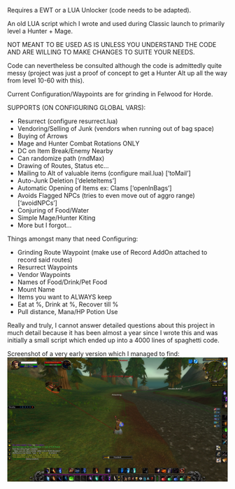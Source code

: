 Requires a EWT or a LUA Unlocker (code needs to be adapted).

An old LUA script which I wrote and used during Classic launch to primarily level a Hunter + Mage. 

NOT MEANT TO BE USED AS IS UNLESS YOU UNDERSTAND THE CODE AND ARE WILLING TO MAKE CHANGES TO SUITE YOUR NEEDS. 

Code can nevertheless be consulted although the code is admittedly quite messy (project was just a proof of concept to get a Hunter Alt up all the way from level 10-60 with this).

Current Configuration/Waypoints are for grinding in Felwood for Horde.

SUPPORTS (ON CONFIGURING GLOBAL VARS):
- Resurrect (configure resurrect.lua)
- Vendoring/Selling of Junk (vendors when running out of bag space)
- Buying of Arrows
- Mage and Hunter Combat Rotations ONLY
- DC on Item Break/Enemy Nearby
- Can randomize path (rndMax)
- Drawing of Routes,  Status etc…
- Mailing to Alt of valuable items (configure mail.lua) [‘toMail’]
- Auto-Junk Deletion [‘deleteItems’]
- Automatic Opening of Items ex: Clams [‘openInBags’]
- Avoids Flagged NPCs (tries to even move out of aggro range) [‘avoidNPCs’]
- Conjuring of Food/Water
- Simple Mage/Hunter Kiting
- More but I forgot…

Things amongst many that need Configuring:
- Grinding Route Waypoint (make use of Record AddOn attached to record said routes)
- Resurrect Waypoints
- Vendor Waypoints
- Names of Food/Drink/Pet Food
- Mount Name
- Items you want to ALWAYS keep
- Eat at %, Drink at %, Recover till %
- Pull distance, Mana/HP Potion Use

Really and truly, I cannot answer detailed questions about this project in much detail because it has been almost a year since I wrote this and was initially a small script which ended up into a 4000 lines of spaghetti code.

Screenshot of a very early version which I managed to find:
![Screenshot](img.jpg)
